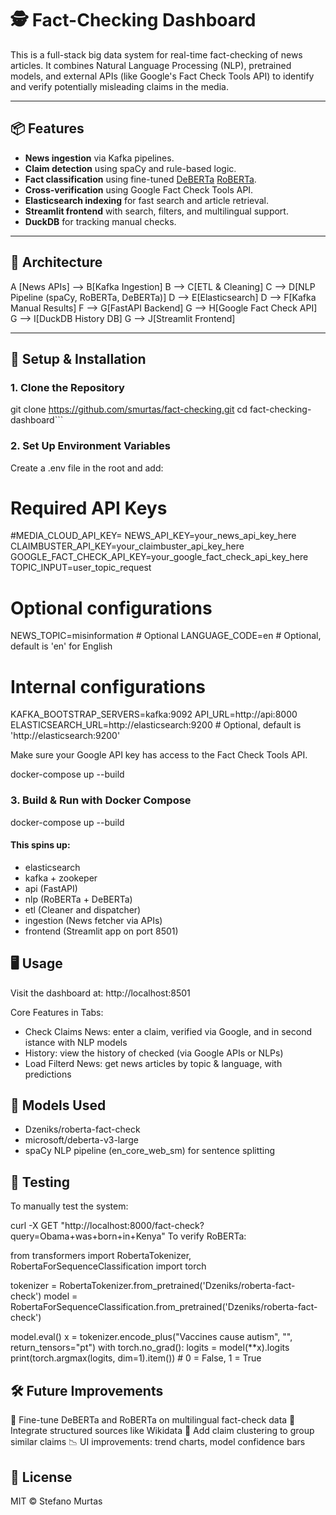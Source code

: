 
# 🕵️ Fact-Checking Dashboard

This is a full-stack big data system for real-time fact-checking of news articles. It combines Natural Language Processing (NLP), pretrained models, and external APIs (like Google's Fact Check Tools API) to identify and verify potentially misleading claims in the media.

---

## 📦 Features

- **News ingestion**  via Kafka pipelines.
- **Claim detection** using spaCy and rule-based logic.
- **Fact classification** using fine-tuned [DeBERTa](https://huggingface.co/microsoft/deberta-v3-large) [RoBERTa](https://huggingface.co/Dzeniks/roberta-fact-check).
- **Cross-verification** using Google Fact Check Tools API.
- **Elasticsearch indexing** for fast search and article retrieval.
- **Streamlit frontend** with search, filters, and multilingual support.
- **DuckDB** for tracking manual checks.

---

## 🧱 Architecture

A [News APIs] --> B[Kafka Ingestion]
B --> C[ETL & Cleaning]
C --> D[NLP Pipeline (spaCy, RoBERTa, DeBERTa)]
D --> E[Elasticsearch]
D --> F[Kafka Manual Results]
F --> G[FastAPI Backend]
G --> H[Google Fact Check API]
G --> I[DuckDB History DB]
G --> J[Streamlit Frontend]


---

## 🚀 Setup & Installation

### 1. Clone the Repository

git clone https://github.com/smurtas/fact-checking.git 
cd fact-checking-dashboard```


### 2. Set Up Environment Variables
Create a .env file in the root and add:

# Required API Keys
#MEDIA_CLOUD_API_KEY=<apiKey>
NEWS_API_KEY=your_news_api_key_here
CLAIMBUSTER_API_KEY=your_claimbuster_api_key_here
GOOGLE_FACT_CHECK_API_KEY=your_google_fact_check_api_key_here
TOPIC_INPUT=user_topic_request

# Optional configurations
NEWS_TOPIC=misinformation  # Optional
LANGUAGE_CODE=en  # Optional, default is 'en' for English

# Internal configurations
KAFKA_BOOTSTRAP_SERVERS=kafka:9092
API_URL=http://api:8000
ELASTICSEARCH_URL=http://elasticsearch:9200  # Optional, default is 'http://elasticsearch:9200'

Make sure your Google API key has access to the Fact Check Tools API.

docker-compose up --build

### 3. Build & Run with Docker Compose

docker-compose up --build

#### This spins up:

- elasticsearch
- kafka + zookeper
- api (FastAPI)
- nlp (RoBERTa + DeBERTa)
- etl (Cleaner and dispatcher)
- ingestion (News fetcher via APIs)
- frontend (Streamlit app on port 8501)

## 🖥️ Usage
Visit the dashboard at:
http://localhost:8501

Core Features in Tabs:
- Check Claims News: enter a claim, verified via Google, and in second istance with NLP models
- History: view the history of checked (via Google APIs or NLPs)
- Load Filterd News: get news articles by topic & language, with predictions

## 🤖 Models Used
- Dzeniks/roberta-fact-check
- microsoft/deberta-v3-large
- spaCy NLP pipeline (en_core_web_sm) for sentence splitting


## 🧪 Testing
To manually test the system:

curl -X GET "http://localhost:8000/fact-check?query=Obama+was+born+in+Kenya"
To verify RoBERTa:

from transformers import RobertaTokenizer, RobertaForSequenceClassification
import torch

tokenizer = RobertaTokenizer.from_pretrained('Dzeniks/roberta-fact-check')
model = RobertaForSequenceClassification.from_pretrained('Dzeniks/roberta-fact-check')

model.eval()
x = tokenizer.encode_plus("Vaccines cause autism", "", return_tensors="pt")
with torch.no_grad():
    logits = model(**x).logits
print(torch.argmax(logits, dim=1).item())  # 0 = False, 1 = True

## 🛠️ Future Improvements

🧠 Fine-tune DeBERTa and RoBERTa on multilingual fact-check data
🔗 Integrate structured sources like Wikidata
🧩 Add claim clustering to group similar claims
📉 UI improvements: trend charts, model confidence bars

## 📄 License
MIT © Stefano Murtas